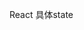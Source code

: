 <!-- "pre-commit": "npm run lint",
"commit-msg": "commitlint -E HUSKY_GIT_PARAMS",
"pre-push": "npm t" -->
React 具体state